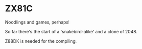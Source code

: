 # ZX81C

Noodlings and games, perhaps!

So far there's the start of a 'snakebird-alike' and a clone of 2048.

Z88DK is needed for the compiling.
